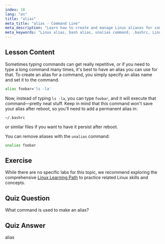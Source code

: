 ```yaml
---
index: 18
lang: "en"
title: "alias"
meta_title: "alias - Command Line"
meta_description: "Learn how to create and manage Linux aliases for common commands. Discover temporary and permanent alias setup in .bashrc. Improve your command-line efficiency!"
meta_keywords: "Linux alias, bash alias, unalias command, .bashrc, Linux tutorial, command line, beginner Linux, Linux guide"
---
```


## Lesson Content

Sometimes typing commands can get really repetitive, or if you need to type a long command many times, it's best to have an alias you can use for that. To create an alias for a command, you simply specify an alias name and set it to the command.

```bash
alias foobar='ls -la'
```

Now, instead of typing `ls -la`, you can type `foobar`, and it will execute that command—pretty neat stuff. Keep in mind that this command won't save your alias after reboot, so you'll need to add a permanent alias in:

```plaintext
~/.bashrc
```

or similar files if you want to have it persist after reboot.

You can remove aliases with the `unalias` command:

```bash
unalias foobar
```

## Exercise

While there are no specific labs for this topic, we recommend exploring the comprehensive [Linux Learning Path](https://labex.io/learn/linux) to practice related Linux skills and concepts.

## Quiz Question

What command is used to make an alias?

## Quiz Answer

alias
